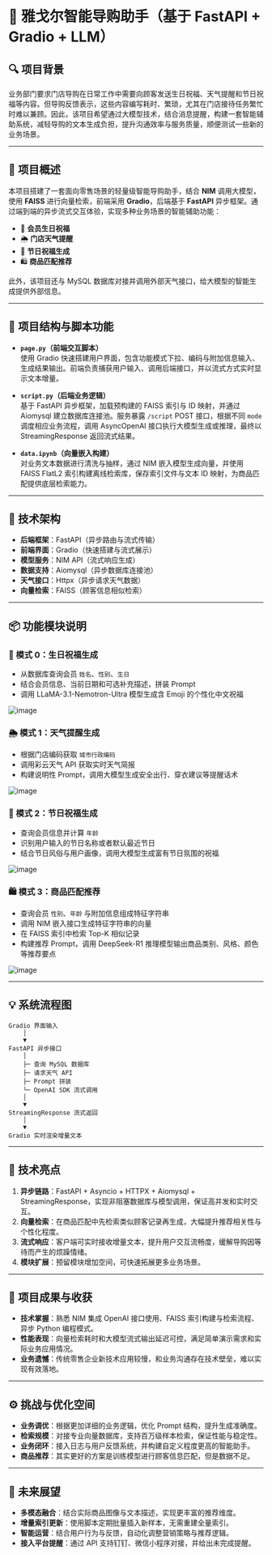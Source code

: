 # 🎁 雅戈尔智能导购助手（基于 FastAPI + Gradio + LLM）

## 🔍 项目背景

业务部门要求门店导购在日常工作中需要向顾客发送生日祝福、天气提醒和节日祝福等内容。但导购反馈表示，这些内容编写耗时、繁琐，尤其在门店接待任务繁忙时难以兼顾。因此，该项目希望通过大模型技术，结合消息提醒，构建一套智能辅助系统，减轻导购的文本生成负担，提升沟通效率与服务质量，顺便测试一些新的业务场景。

---

## 📘 项目概述

本项目搭建了一套面向零售场景的轻量级智能导购助手，结合 **NIM** 调用大模型，使用 **FAISS** 进行向量检索，前端采用 **Gradio**，后端基于 **FastAPI** 异步框架。通过端到端的异步流式交互体验，实现多种业务场景的智能辅助功能：

- 🎂 **会员生日祝福**  
- 🌦️ **门店天气提醒**  
- 🎉 **节日祝福生成**  
- 🛍️ **商品匹配推荐**  

此外，该项目还与 MySQL 数据库对接并调用外部天气接口，给大模型的智能生成提供外部信息。

---

## 📂 项目结构与脚本功能

- **`page.py`（前端交互脚本）**  
  使用 Gradio 快速搭建用户界面，包含功能模式下拉、编码与附加信息输入、生成结果输出。前端负责捕获用户输入、调用后端接口，并以流式方式实时显示文本增量。

- **`script.py`（后端业务逻辑）**  
  基于 FastAPI 异步框架，加载预构建的 FAISS 索引与 ID 映射，并通过 Aiomysql 建立数据库连接池。服务暴露 `/script` POST 接口，根据不同 `mode` 调度相应业务流程，调用 AsyncOpenAI 接口执行大模型生成或推理，最终以 StreamingResponse 返回流式结果。

- **`data.ipynb`（向量嵌入构建）**  
  对业务文本数据进行清洗与抽样，通过 NIM 嵌入模型生成向量，并使用 FAISS FlatL2 索引构建离线检索库，保存索引文件与文本 ID 映射，为商品匹配提供底层检索能力。

---

## 🔧 技术架构

- **后端框架**：FastAPI（异步路由与流式传输）  
- **前端界面**：Gradio（快速搭建与流式展示）  
- **模型服务**：NIM API（流式响应生成）  
- **数据支持**：Aiomysql（异步数据库连接池）  
- **天气接口**：Httpx（异步请求天气数据）  
- **向量检索**：FAISS（顾客信息相似检索）

---

## 📦 功能模块说明

### 🎂 模式 0：生日祝福生成
- 从数据库查询会员 `姓名`、`性别`、`生日`
- 结合会员信息、当前日期和可选补充描述，拼装 Prompt  
- 调用 LLaMA-3.1-Nemotron-Ultra 模型生成含 Emoji 的个性化中文祝福

![image](https://github.com/user-attachments/assets/e334017a-9f3b-4f99-b559-32c01bcfc342)


### 🌦️ 模式 1：天气提醒生成
- 根据门店编码获取 `城市行政编码`  
- 调用彩云天气 API 获取实时天气简报  
- 构建说明性 Prompt，调用大模型生成安全出行、穿衣建议等提醒话术

![image](https://github.com/user-attachments/assets/11575301-f69c-4c4a-950e-094c099b40ea)


### 🎉 模式 2：节日祝福生成
- 查询会员信息并计算 `年龄` 
- 识别用户输入的节日名称或者默认最近节日  
- 结合节日风俗与用户画像，调用大模型生成富有节日氛围的祝福

![image](https://github.com/user-attachments/assets/4b57af90-51ac-4ed5-9d18-dda64c059f8f)


### 🛍️ 模式 3：商品匹配推荐
- 查询会员 `性别`、`年龄` 与附加信息组成特征字符串  
- 调用 NIM 嵌入接口生成特征字符串的向量 
- 在 FAISS 索引中检索 Top-K 相似记录  
- 构建推荐 Prompt，调用 DeepSeek-R1 推理模型输出商品类别、风格、颜色等推荐要点

![image](https://github.com/user-attachments/assets/2c6cee23-259c-4ee7-9d8e-dd81aadb65a1)


---

## 💡 系统流程图

```text
Gradio 界面输入
    │
    ▼
FastAPI 异步接口
    │
    ├─ 查询 MySQL 数据库
    ├─ 请求天气 API
    ├─ Prompt 拼装 
    └─ OpenAI SDK 流式调用
    │
    ▼
StreamingResponse 流式返回
    │
    ▼
Gradio 实时渲染增量文本
```

---

## 🧠 技术亮点

1. **异步链路**：FastAPI + Asyncio + HTTPX + Aiomysql + StreamingResponse，实现非阻塞数据库与模型调用，保证高并发和实时交互。  
2. **向量检索**：在商品匹配中先检索类似顾客记录再生成，大幅提升推荐相关性与个性化程度。  
3. **流式响应**：客户端可实时接收增量文本，提升用户交互流畅度，缓解导购因等待而产生的烦躁情绪。  
4. **模块扩展**：预留模块增加空间，可快速拓展更多业务场景。

---

## 🎯 项目成果与收获

- **技术掌握**：熟悉 NIM 集成 OpenAI 接口使用、FAISS 索引构建与检索流程、异步 Python 编程模式。  
- **性能表现**：向量检索耗时和大模型流式输出延迟可控，满足简单演示需求和实际业务应用情况。
- **业务遗憾**：传统零售企业新技术应用较慢，和业务沟通存在技术壁垒，难以实现有效落地。

---

## ⚙️ 挑战与优化空间

- **业务调优**：根据更加详细的业务逻辑，优化 Prompt 结构，提升生成准确度。  
- **检索规模**：对接专业向量数据库，支持百万级样本检索，保证性能与稳定性。  
- **业务闭环**：接入日志与用户反馈系统，并构建自定义程度更高的智能助手。
- **商品推荐**：其实更好的方案是训练模型进行顾客信息匹配，但是数据不足。

---

## 🚀 未来展望

- **多模态融合**：结合实际商品图像与文本描述，实现更丰富的推荐维度。  
- **增量索引更新**：使用脚本定期批量插入新样本，无需重建全量索引。  
- **智能运营**：结合用户行为与反馈，自动化调整营销策略与推荐逻辑。
- **接入平台提醒**：通过 API 支持钉钉、微信小程序对接，并给出未完成提醒。  

